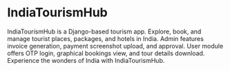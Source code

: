 # IndiaTourismHub
IndiaTourismHub is a Django-based tourism app. Explore, book, and manage tourist places, packages, and hotels in India. Admin features invoice generation, payment screenshot upload, and approval. User module offers OTP login, graphical bookings view, and tour details download. Experience the wonders of India with IndiaTourismHub.
